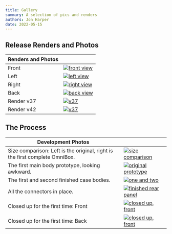 ```yaml
---
title: Gallery
summary: A selection of pics and renders
authors: Jon Harper
date: 2022-05-15
---
```


## Release Renders and Photos

| Renders and Photos |   |
|--------------------|---|
| Front      | [![front view](img/gallery/view_front.jpg)](img/gallery/view_front.jpg) |
| Left       | [![left view](img/gallery/view_left.jpg)](img/gallery/view_left.jpg) |
| Right      | [![right view](img/gallery/view_right.jpg)](img/gallery/view_right.jpg) |
| Back       | [![back view](img/gallery/view_back.jpg)](img/gallery/view_back.jpg) |
| Render v37 | [![v37](img/gallery/v37.png)](img/gallery/v37.png) |
| Render v42 | [![v37](img/gallery/v42.png)](img/gallery/v42.png) |

## The Process

| Development Photos |   |
|--------------------|---|
| Size comparison: Left is the original, right is the first complete OmniBox. | [![size comparison](img/gallery/size_comparison.jpg)](img/gallery/size_comparison.jpg) |
| The first main body prototype, looking awkward. | [![original prototype](img/gallery/prototype.jpg)](img/gallery/prototype.jpg) |
| The first and second finished case bodies. | [![one and two](img/gallery/one_and_two.jpg)](img/gallery/one_and_two.jpg) |
| All the connectors in place. | [![finished rear panel](img/gallery/finished_rear.jpg)](img/gallery/finished_rear.jpg) |
| Closed up for the first time: Front | [![closed up, front](img/gallery/front_view.jpg)](img/gallery/front_view.jpg)
| Closed up for the first time: Back | [![closed up, front](img/gallery/closed_up.jpg)](img/gallery/closed_up.jpg)

